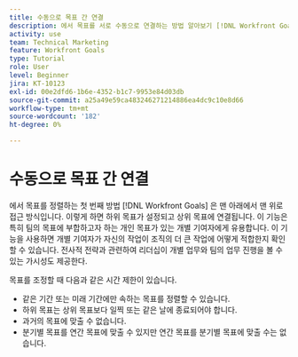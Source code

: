 ```yaml
---
title: 수동으로 목표 간 연결
description: 에서 목표를 서로 수동으로 연결하는 방법 알아보기 [!DNL Workfront Goals].
activity: use
team: Technical Marketing
feature: Workfront Goals
type: Tutorial
role: User
level: Beginner
jira: KT-10123
exl-id: 00e2dfd6-1b6e-4352-b1c7-9953e84d03db
source-git-commit: a25a49e59ca483246271214886ea4dc9c10e8d66
workflow-type: tm+mt
source-wordcount: '182'
ht-degree: 0%

---
```


# 수동으로 목표 간 연결

에서 목표를 정렬하는 첫 번째 방법 [!DNL Workfront Goals] 은 맨 아래에서 맨 위로 접근 방식입니다. 이렇게 하면 하위 목표가 설정되고 상위 목표에 연결됩니다. 이 기능은 특히 팀의 목표에 부합하고자 하는 개인 목표가 있는 개별 기여자에게 유용합니다. 이 기능을 사용하면 개별 기여자가 자신의 작업이 조직의 더 큰 작업에 어떻게 적합한지 확인할 수 있습니다. 전사적 전략과 관련하여 리더십이 개별 업무와 팀의 업무 진행을 볼 수 있는 가시성도 제공한다.

목표를 조정할 때 다음과 같은 시간 제한이 있습니다.

* 같은 기간 또는 미래 기간에만 속하는 목표를 정렬할 수 있습니다.
* 하위 목표는 상위 목표보다 일찍 또는 같은 날에 종료되어야 합니다.
* 과거의 목표에 맞출 수 없습니다.
* 분기별 목표를 연간 목표에 맞출 수 있지만 연간 목표를 분기별 목표에 맞출 수는 없습니다.
